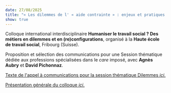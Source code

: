 ```yaml
---
date: 27/08/2025
title: "« Les dilemmes de l' « aide contrainte » : enjeux et pratiques du travail social imposé », à Fribourg"
show: true
---
```

Colloque international interdisciplinaire **Humaniser le travail social ? Des métiers en dilemmes et en (re)configurations**, organisé à la **Haute école de travail social**, Fribourg (Suisse).

Proposition et sélection des communications pour une Session thématique dédiée aux professions spécialisées dans le *care* imposé, avec **Agnès Aubry** et **David Pichonnaz**. 

[Texte de l'appel à communications pour la session thématique Dilemmes *ici*.](https://drive.switch.ch/index.php/s/3QSOEsvVO5SsA8a)

[Présentation générale du colloque *ici*.](https://www.hes-so.ch/de/humaniserts-2025/sessions-thematiques)
